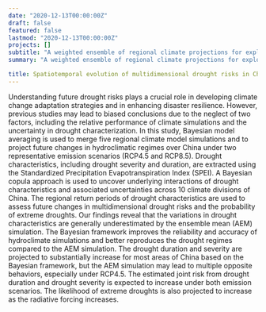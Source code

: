 ```yaml
---
date: "2020-12-13T00:00:00Z"
draft: false
featured: false
lastmod: "2020-12-13T00:00:00Z"
projects: []
subtitle: "A weighted ensemble of regional climate projections for exploring the spatiotemporal evolution of multidimensional drought risks in a changing climate"
summary: "A weighted ensemble of regional climate projections for exploring the spatiotemporal evolution of multidimensional drought risks in a changing climate"

title: Spatiotemporal evolution of multidimensional drought risks in China
---
```


Understanding future drought risks plays a crucial role in developing climate change adaptation strategies and in enhancing disaster resilience. However, previous studies may lead to biased conclusions due to the neglect of two factors, including the relative performance of climate simulations and the uncertainty in drought characterization. In this study, Bayesian model averaging is used to merge five regional climate model simulations and to project future changes in hydroclimatic regimes over China under two representative emission scenarios (RCP4.5 and RCP8.5). Drought characteristics, including drought severity and duration, are extracted using the Standardized Precipitation Evapotranspiration Index (SPEI). A Bayesian copula approach is used to uncover underlying interactions of drought characteristics and associated uncertainties across 10 climate divisions of China. The regional return periods of drought characteristics are used to assess future changes in multidimensional drought risks and the probability of extreme droughts. Our findings reveal that the variations in drought characteristics are generally underestimated by the ensemble mean (AEM) simulation. The Bayesian framework improves the reliability and accuracy of hydroclimate simulations and better reproduces the drought regimes compared to the AEM simulation. The drought duration and severity are projected to substantially increase for most areas of China based on the Bayesian framework, but the AEM simulation may lead to multiple opposite behaviors, especially under RCP4.5. The estimated joint risk from drought duration and drought severity is expected to increase under both emission scenarios. The likelihood of extreme droughts is also projected to increase as the radiative forcing increases.
